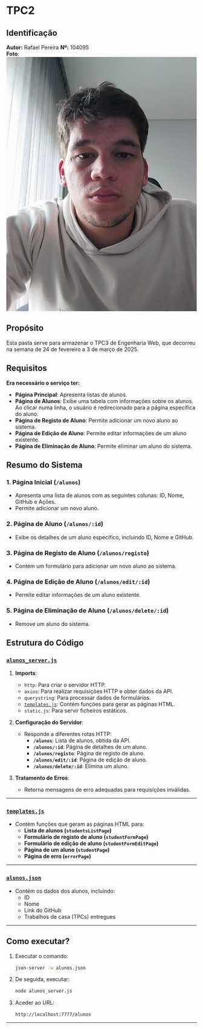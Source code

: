 
# TPC2

## Identificação
**Autor:** Rafael Pereira
**Nº:** 104095  
**Foto**:![Rafael Pereira](../rafael.jpeg)

## Propósito 
Esta pasta serve para armazenar o TPC3 de Engenharia Web, que decorreu na semana de 24 de fevereiro a 3 de março de 2025.

## Requisitos
**Era necessário o serviço ter:**

- **Página Principal**: Apresenta listas de alunos.
- **Página de Alunos**: Exibe uma tabela com informações sobre os alunos. Ao clicar numa linha, o usuário é redirecionado para a página específica do aluno.
- **Página de Registo de Aluno**: Permite adicionar um novo aluno ao sistema.
- **Página de Edição de Aluno**: Permite editar informações de um aluno existente.
- **Página de Eliminação de Aluno**: Permite eliminar um aluno do sistema.

## Resumo do Sistema

### 1. Página Inicial (`/alunos`)
- Apresenta uma lista de alunos com as seguintes colunas: ID, Nome, GitHub e Ações.
- Permite adicionar um novo aluno.

### 2. Página de Aluno (`/alunos/:id`)
- Exibe os detalhes de um aluno específico, incluindo ID, Nome e GitHub.

### 3. Página de Registo de Aluno (`/alunos/registo`)
- Contém um formulário para adicionar um novo aluno ao sistema.

### 4. Página de Edição de Aluno (`/alunos/edit/:id`)
- Permite editar informações de um aluno existente.

### 5. Página de Eliminação de Aluno (`/alunos/delete/:id`)
- Remove um aluno do sistema.

## Estrutura do Código

### [`alunos_server.js`](./alunos_server_skeleton.js)
1. **Imports**:
    - `http`: Para criar o servidor HTTP.
    - `axios`: Para realizar requisições HTTP e obter dados da API.
    - `querystring`: Para processar dados de formulários.
    - [`templates.js`](./templates.js): Contém funções para gerar as páginas HTML.
    - `static.js`: Para servir ficheiros estáticos.

2. **Configuração do Servidor**:
    - Responde a diferentes rotas HTTP:
        - **`/alunos`**: Lista de alunos, obtida da API.
        - **`/alunos/:id`**: Página de detalhes de um aluno.
        - **`/alunos/registo`**: Página de registo de aluno.
        - **`/alunos/edit/:id`**: Página de edição de aluno.
        - **`/alunos/delete/:id`**: Elimina um aluno.

3. **Tratamento de Erros**:
    - Retorna mensagens de erro adequadas para requisições inválidas.

---

### [`templates.js`](./templates.js)
- Contém funções que geram as páginas HTML para:
    - **Lista de alunos (`studentsListPage`)**
    - **Formulário de registo de aluno (`studentFormPage`)**
    - **Formulário de edição de aluno (`studentFormEditPage`)**
    - **Página de um aluno (`studentPage`)**
    - **Página de erro (`errorPage`)**

---

### [`alunos.json`](./alunos.json)
- Contém os dados dos alunos, incluindo:
    - ID
    - Nome
    - Link do GitHub
    - Trabalhos de casa (TPCs) entregues

---

## Como executar?
1. Executar o comando:
   ```sh
   json-server -w alunos.json
   ```
2. De seguida, executar:
   ```sh
   node alunos_server.js
   ```
3. Aceder ao URL:
   ```
   http://localhost:7777/alunos
   ```

---

